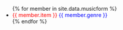 <ul>
{% for member in site.data.musicform %}
  <li>
      <font color="red">{{ member.item }}</font> <font color="blue">{{ member.genre }}</font> 
  </li>
{% endfor %}
</ul>
